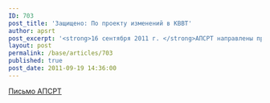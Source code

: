 ```yaml
---
ID: 703
post_title: 'Защищено: По проекту изменений в КВВТ'
author: apsrt
post_excerpt: '<strong>16 сентября 2011 г. </strong>АПСРТ направлены предложения в Минтранс России по проекту федерального закона &quot;О внесении изменений в Кодекс внутреннего водного транспорта Российской Федерации&quot;, размещенному на сайте Минтранса России 02.09.11.'
layout: post
permalink: /base/articles/703
published: true
post_date: 2011-09-19 14:36:00
---
```

<a href="http://www.apsrt.ru/docs/2-02-218.doc">Письмо АПСРТ</a>